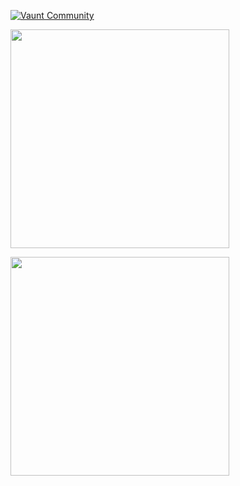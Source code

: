

[![Vaunt Community](https://api.vaunt.dev/v1/github/entities/mindsdb/repositories/mindsdb/badges/community)](https://community.vaunt.dev/board/mindsdb/repository/mindsdb)

<p>
  <img src="https://api.vaunt.dev/v1/github/entities/mindsdb/repositories/mindsdb/contributors?format=svg&limit=15" width="350" />
</p>

<p>
  <img decoding="async" loading="lazy" src="https://api.vaunt.dev/v1/github/entities/jeff1010322/achievements?format=svg&limit=20" width="350" />
</p>
